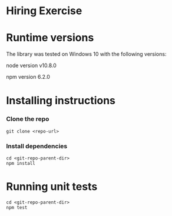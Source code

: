 # Hiring Exercise

# Runtime versions
The library was tested on Windows 10 with the following versions:

node version v10.8.0 

npm version 6.2.0 

# Installing instructions
### Clone the repo
```
git clone <repo-url>
```

### Install dependencies
```
cd <git-repo-parent-dir> 
npm install
```

# Running unit tests
```
cd <git-repo-parent-dir> 
npm test 
```
